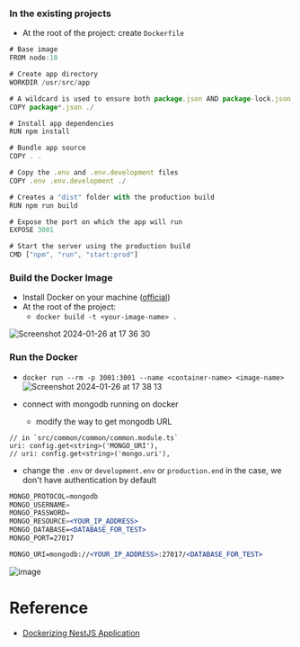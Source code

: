 ### In the existing projects

- At the root of the project: create `Dockerfile`
    
```jsx
# Base image
FROM node:18

# Create app directory
WORKDIR /usr/src/app

# A wildcard is used to ensure both package.json AND package-lock.json are copied
COPY package*.json ./

# Install app dependencies
RUN npm install

# Bundle app source
COPY . .

# Copy the .env and .env.development files
COPY .env .env.development ./

# Creates a "dist" folder with the production build
RUN npm run build

# Expose the port on which the app will run
EXPOSE 3001

# Start the server using the production build
CMD ["npm", "run", "start:prod"]
```
    

    


### **Build the Docker Image**

- Install Docker on your machine ([official](https://docs.docker.com/get-docker/))
- At the root of the project:
    - `docker build -t <your-image-name> .`

![Screenshot 2024-01-26 at 17 36 30](https://github.com/CAFECA-IO/KnowledgeManagement/assets/20677913/8990a246-547a-4001-a255-703d74ed6b84)


### **Run the Docker**

- `docker run --rm -p 3001:3001 --name <container-name> <image-name>`
![Screenshot 2024-01-26 at 17 38 13](https://github.com/CAFECA-IO/KnowledgeManagement/assets/20677913/64d34681-6ead-4a47-af9a-ea9438b252ee)

- connect with mongodb running on docker
  - modify the way to get mongodb URL
```tsx
// in `src/common/common/common.module.ts`
uri: config.get<string>('MONGO_URI'),
// uri: config.get<string>('mongo.uri'),
```

  - change the `.env` or `development.env` or `production.end` in the case, we don't have authentication by default

```jsx
MONGO_PROTOCOL=mongodb
MONGO_USERNAME=
MONGO_PASSWORD=
MONGO_RESOURCE=<YOUR_IP_ADDRESS>
MONGO_DATABASE=<DATABASE_FOR_TEST>
MONGO_PORT=27017

MONGO_URI=mongodb://<YOUR_IP_ADDRESS>:27017/<DATABASE_FOR_TEST>
```

![image](https://github.com/CAFECA-IO/KnowledgeManagement/assets/20677913/0064ed6b-6f22-41e4-b0a0-f68164c2ca6c)


# Reference

- [Dockerizing NestJS Application](https://medium.com/@sujan.dumaru.official/dockerizing-nestjs-application-c4b25139fe4c)
